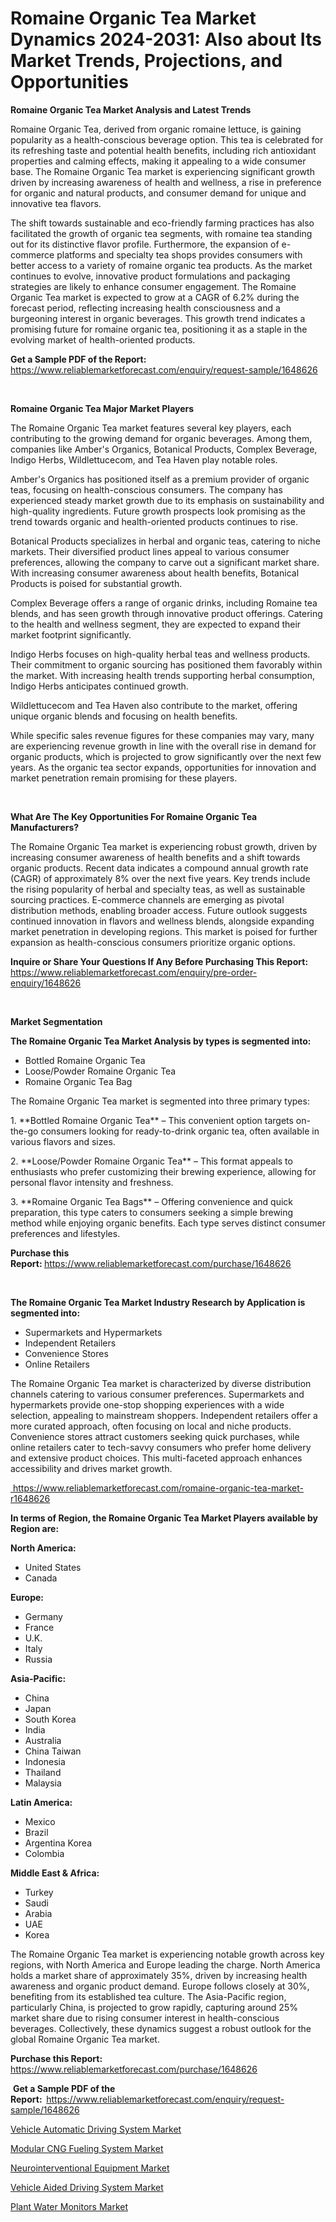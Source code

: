 <p><h1>Romaine Organic Tea Market Dynamics 2024-2031: Also about Its Market Trends, Projections, and Opportunities</h1></p><p><strong>Romaine Organic Tea Market Analysis and Latest Trends</strong></p>
<p><p>Romaine Organic Tea, derived from organic romaine lettuce, is gaining popularity as a health-conscious beverage option. This tea is celebrated for its refreshing taste and potential health benefits, including rich antioxidant properties and calming effects, making it appealing to a wide consumer base. The Romaine Organic Tea market is experiencing significant growth driven by increasing awareness of health and wellness, a rise in preference for organic and natural products, and consumer demand for unique and innovative tea flavors.</p><p>The shift towards sustainable and eco-friendly farming practices has also facilitated the growth of organic tea segments, with romaine tea standing out for its distinctive flavor profile. Furthermore, the expansion of e-commerce platforms and specialty tea shops provides consumers with better access to a variety of romaine organic tea products. As the market continues to evolve, innovative product formulations and packaging strategies are likely to enhance consumer engagement. The Romaine Organic Tea market is expected to grow at a CAGR of 6.2% during the forecast period, reflecting increasing health consciousness and a burgeoning interest in organic beverages. This growth trend indicates a promising future for romaine organic tea, positioning it as a staple in the evolving market of health-oriented products.</p></p>
<p><strong>Get a Sample PDF of the Report:&nbsp;</strong> <a href="https://www.reliablemarketforecast.com/enquiry/request-sample/1648626?utm_campaign=1080&utm_medium=2&utm_source=Github&utm_content=ia&utm_term=15102024&utm_id=romaine-organic-tea">https://www.reliablemarketforecast.com/enquiry/request-sample/1648626</a></p>
<p>&nbsp;</p>
<p><strong>Romaine Organic Tea Major Market Players</strong></p>
<p><p>The Romaine Organic Tea market features several key players, each contributing to the growing demand for organic beverages. Among them, companies like Amber's Organics, Botanical Products, Complex Beverage, Indigo Herbs, Wildlettucecom, and Tea Haven play notable roles.</p><p>Amber's Organics has positioned itself as a premium provider of organic teas, focusing on health-conscious consumers. The company has experienced steady market growth due to its emphasis on sustainability and high-quality ingredients. Future growth prospects look promising as the trend towards organic and health-oriented products continues to rise.</p><p>Botanical Products specializes in herbal and organic teas, catering to niche markets. Their diversified product lines appeal to various consumer preferences, allowing the company to carve out a significant market share. With increasing consumer awareness about health benefits, Botanical Products is poised for substantial growth.</p><p>Complex Beverage offers a range of organic drinks, including Romaine tea blends, and has seen growth through innovative product offerings. Catering to the health and wellness segment, they are expected to expand their market footprint significantly.</p><p>Indigo Herbs focuses on high-quality herbal teas and wellness products. Their commitment to organic sourcing has positioned them favorably within the market. With increasing health trends supporting herbal consumption, Indigo Herbs anticipates continued growth.</p><p>Wildlettucecom and Tea Haven also contribute to the market, offering unique organic blends and focusing on health benefits. </p><p>While specific sales revenue figures for these companies may vary, many are experiencing revenue growth in line with the overall rise in demand for organic products, which is projected to grow significantly over the next few years. As the organic tea sector expands, opportunities for innovation and market penetration remain promising for these players.</p></p>
<p>&nbsp;</p>
<p><strong>What Are The Key Opportunities For Romaine Organic Tea Manufacturers?</strong></p>
<p><p>The Romaine Organic Tea market is experiencing robust growth, driven by increasing consumer awareness of health benefits and a shift towards organic products. Recent data indicates a compound annual growth rate (CAGR) of approximately 8% over the next five years. Key trends include the rising popularity of herbal and specialty teas, as well as sustainable sourcing practices. E-commerce channels are emerging as pivotal distribution methods, enabling broader access. Future outlook suggests continued innovation in flavors and wellness blends, alongside expanding market penetration in developing regions. This market is poised for further expansion as health-conscious consumers prioritize organic options.</p></p>
<p><strong>Inquire or Share Your Questions If Any Before Purchasing This Report:</strong> <a href="https://www.reliablemarketforecast.com/enquiry/pre-order-enquiry/1648626?utm_campaign=1080&utm_medium=2&utm_source=Github&utm_content=ia&utm_term=15102024&utm_id=romaine-organic-tea">https://www.reliablemarketforecast.com/enquiry/pre-order-enquiry/1648626</a></p>
<p>&nbsp;</p>
<p><strong>Market Segmentation</strong></p>
<p><strong>The Romaine Organic Tea Market Analysis by types is segmented into:</strong></p>
<p><ul><li>Bottled Romaine Organic Tea</li><li>Loose/Powder Romaine Organic Tea</li><li>Romaine Organic Tea Bag</li></ul></p>
<p><p>The Romaine Organic Tea market is segmented into three primary types: </p><p>1. **Bottled Romaine Organic Tea** – This convenient option targets on-the-go consumers looking for ready-to-drink organic tea, often available in various flavors and sizes.</p><p>2. **Loose/Powder Romaine Organic Tea** – This format appeals to enthusiasts who prefer customizing their brewing experience, allowing for personal flavor intensity and freshness.</p><p>3. **Romaine Organic Tea Bags** – Offering convenience and quick preparation, this type caters to consumers seeking a simple brewing method while enjoying organic benefits. Each type serves distinct consumer preferences and lifestyles.</p></p>
<p><strong>Purchase this Report:&nbsp;</strong><a href="https://www.reliablemarketforecast.com/purchase/1648626?utm_campaign=1080&utm_medium=2&utm_source=Github&utm_content=ia&utm_term=15102024&utm_id=romaine-organic-tea">https://www.reliablemarketforecast.com/purchase/1648626</a></p>
<p>&nbsp;</p>
<p><strong>The Romaine Organic Tea Market Industry Research by Application is segmented into:</strong></p>
<p><ul><li>Supermarkets and Hypermarkets</li><li>Independent Retailers</li><li>Convenience Stores</li><li>Online Retailers</li></ul></p>
<p><p>The Romaine Organic Tea market is characterized by diverse distribution channels catering to various consumer preferences. Supermarkets and hypermarkets provide one-stop shopping experiences with a wide selection, appealing to mainstream shoppers. Independent retailers offer a more curated approach, often focusing on local and niche products. Convenience stores attract customers seeking quick purchases, while online retailers cater to tech-savvy consumers who prefer home delivery and extensive product choices. This multi-faceted approach enhances accessibility and drives market growth.</p></p>
<p><a href="https://www.reliablemarketforecast.com/romaine-organic-tea-market-r1648626?utm_campaign=1080&utm_medium=2&utm_source=Github&utm_content=ia&utm_term=15102024&utm_id=romaine-organic-tea">&nbsp;https://www.reliablemarketforecast.com/romaine-organic-tea-market-r1648626</a></p>
<p><strong>In terms of Region, the Romaine Organic Tea Market Players available by Region are:</strong></p>
<p>
    <p> <strong> North America: </strong>
        <ul>
            <li>United States</li>
            <li>Canada</li>
        </ul>
        </p> 
    <p> <strong> Europe: </strong>
        <ul>
            <li>Germany</li>
            <li>France</li>
            <li>U.K.</li>
            <li>Italy</li>
            <li>Russia</li>
        </ul>
        </p> 
    <p> <strong> Asia-Pacific: </strong>
        <ul>
            <li>China</li>
            <li>Japan</li>
            <li>South Korea</li>
            <li>India</li>
            <li>Australia</li>
            <li>China Taiwan</li>
            <li>Indonesia</li>
            <li>Thailand</li>
            <li>Malaysia</li>
        </ul>
        </p> 
    <p> <strong> Latin America: </strong>
        <ul>
            <li>Mexico</li>
            <li>Brazil</li>
            <li>Argentina Korea</li>
            <li>Colombia</li>
        </ul>
        </p> 
    <p> <strong> Middle East & Africa: </strong>
        <ul>
            <li>Turkey</li>
            <li>Saudi</li>
            <li>Arabia</li>
            <li>UAE</li>
            <li>Korea</li>
        </ul>
    </p>
    </p>
<p><p>The Romaine Organic Tea market is experiencing notable growth across key regions, with North America and Europe leading the charge. North America holds a market share of approximately 35%, driven by increasing health awareness and organic product demand. Europe follows closely at 30%, benefiting from its established tea culture. The Asia-Pacific region, particularly China, is projected to grow rapidly, capturing around 25% market share due to rising consumer interest in health-conscious beverages. Collectively, these dynamics suggest a robust outlook for the global Romaine Organic Tea market.</p></p>
<p><strong>Purchase this Report: </strong><a href="https://www.reliablemarketforecast.com/purchase/1648626?utm_campaign=1080&utm_medium=2&utm_source=Github&utm_content=ia&utm_term=15102024&utm_id=romaine-organic-tea">https://www.reliablemarketforecast.com/purchase/1648626</a></p>
<p>&nbsp;<strong>Get a Sample PDF of the Report:&nbsp;&nbsp;</strong><a href="https://www.reliablemarketforecast.com/enquiry/request-sample/1648626?utm_campaign=1080&utm_medium=2&utm_source=Github&utm_content=ia&utm_term=15102024&utm_id=romaine-organic-tea">https://www.reliablemarketforecast.com/enquiry/request-sample/1648626</a></p>
<p><strong></strong></p>
<p><p><a href="https://github.com/ibbiechinotit/Market-Research-Report-List-1/blob/main/vehicle-automatic-driving-system-market.md?utm_campaign=1080&utm_medium=2&utm_source=Github&utm_content=ia&utm_term=15102024&utm_id=romaine-organic-tea">Vehicle Automatic Driving System Market</a></p><p><a href="https://www.linkedin.com/pulse/modular-cng-fueling-system-market-global-regional-analysis-nxbme?utm_campaign=1080&utm_medium=2&utm_source=Github&utm_content=ia&utm_term=15102024&utm_id=romaine-organic-tea">Modular CNG Fueling System Market</a></p><p><a href="https://www.linkedin.com/pulse/neurointerventional-equipment-market-evolution-regional-adaptations-jepne?utm_campaign=1080&utm_medium=2&utm_source=Github&utm_content=ia&utm_term=15102024&utm_id=romaine-organic-tea">Neurointerventional Equipment Market</a></p><p><a href="https://github.com/ritchieduld0/Market-Research-Report-List-1/blob/main/vehicle-aided-driving-system-market.md?utm_campaign=1080&utm_medium=2&utm_source=Github&utm_content=ia&utm_term=15102024&utm_id=romaine-organic-tea">Vehicle Aided Driving System Market</a></p><p><a href="https://www.linkedin.com/pulse/plant-water-monitors-market-global-share-ranking-overall-sales-7espe?utm_campaign=1080&utm_medium=2&utm_source=Github&utm_content=ia&utm_term=15102024&utm_id=romaine-organic-tea">Plant Water Monitors Market</a></p></p>